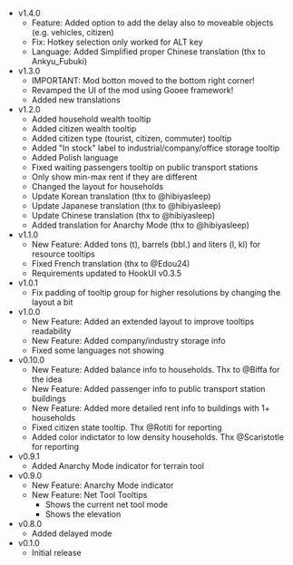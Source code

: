 - v1.4.0
	- Feature: Added option to add the delay also to moveable objects (e.g. vehicles, citizen)
	- Fix: Hotkey selection only worked for ALT key
	- Language: Added Simplified proper Chinese translation (thx to Ankyu_Fubuki)
- v1.3.0
	- IMPORTANT: Mod botton moved to the bottom right corner!
	- Revamped the UI of the mod using Gooee framework!
	- Added new translations
- v1.2.0
	- Added household wealth tooltip
	- Added citizen wealth tooltip
    - Added citizen type (tourist, citizen, commuter) tooltip
	- Added "In stock" label to industrial/company/office storage tooltip
	- Added Polish language
	- Fixed waiting passengers tooltip on public transport stations
	- Only show min-max rent if they are different
	- Changed the layout for households
	- Update Korean translation (thx to @hibiyasleep)
	- Update Japanese translation (thx to @hibiyasleep)
	- Update Chinese translation (thx to @hibiyasleep)
	- Added translation for Anarchy Mode (thx to @hibiyasleep)
- v1.1.0
	- New Feature: Added tons (t), barrels (bbl.) and liters (l, kl) for resource tooltips
	- Fixed French translation (thx to @Edou24)
	- Requirements updated to HookUI v0.3.5
- v1.0.1
	- Fix padding of tooltip group for higher resolutions by changing the layout a bit
- v1.0.0
	- New Feature: Added an extended layout to improve tooltips readability
	- New Feature: Added company/industry storage info
	- Fixed some languages not showing
- v0.10.0
	- New Feature: Added balance info to households. Thx to @Biffa for the idea
	- New Feature: Added passenger info to public transport station buildings
	- New Feature: Added more detailed rent info to buildings with 1+ households
	- Fixed citizen state tooltip. Thx @Rotiti for reporting
	- Added color indictator to low density households. Thx @Scaristotle for reporting
- v0.9.1
	- Added Anarchy Mode indicator for terrain tool
- v0.9.0
	- New Feature: Anarchy Mode indicator
	- New Feature: Net Tool Tooltips
		- Shows the current net tool mode
		- Shows the elevation
- v0.8.0
	- Added delayed mode
- v0.1.0
	- Initial release